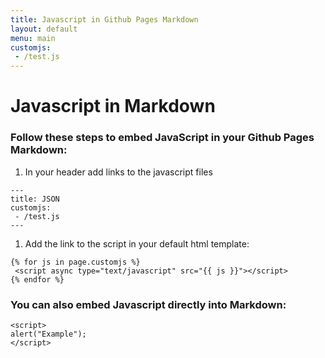 ```yaml
---
title: Javascript in Github Pages Markdown
layout: default
menu: main
customjs:
 - /test.js
---
```


# Javascript in Markdown

### Follow these steps to embed JavaScript in your Github Pages Markdown:

1. In your header add links to the javascript files

```
---
title: JSON
customjs:
 - /test.js
---
```

1. Add the link to the script in your default html template:

```
{% for js in page.customjs %}
 <script async type="text/javascript" src="{{ js }}"></script>
{% endfor %}
```


### You can also embed Javascript directly into Markdown:

```
<script>
alert("Example");
</script>
```

<div id="data"></div>